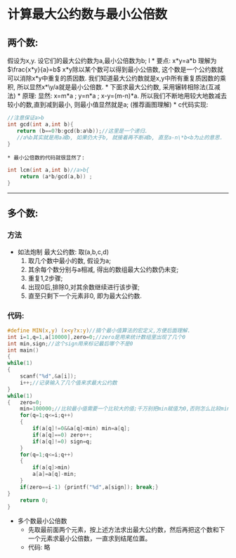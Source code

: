 # **计算最大公约数与最小公倍数**
## 两个数: 
假设为x,y. 设它们的最大公约数为a,最小公倍数为b;               l
    * 要点: x\*y=a\*b
        理解为 $\frac{x*y}{a}=b$ x\*y除以某个数可以得到最小公倍数, 这个数是一个公约数就可以消除x\*y中重复的质因数. 我们知道最大公约数就是x,y中所有重复质因数的乘积, 所以显然x*\y/a就是最小公倍数.
    * 下面求最大公约数, 采用辗转相除法(互减法)
        * 原理: 显然: x=m\*a ; y=n\*a ; x-y=(m-n)\*a.  所以我们不断地用较大地数减去较小的数,直到减到最小, 则最小值显然就是a; (推荐画图理解)
        * c代码实现:
 ```c
//注意保证a>b
 int gcd(int a,int b){
	return (b==0?b:gcd(b:a%b));//这里是一个递归.
	//a%b其实就是用a减b, 如果仍大于b, 就接着再不断减b, 直至a-n\*b<b为止的意思. 
 }
 ```
    * 最小公倍数的代码就很显然了:
```c 
int lcm(int a,int b)//a>b{
	return (a*b/gcd(a,b)) ; 
}
 ```
 
 ***
		
## 多个数:
### 方法
* 如法炮制 最大公约数: 取(a,b,c,d)
	1. 取几个数中最小的数, 假设为a;
	2. 其余每个数分别与a相减, 得出的数组最大公约数仍未变;
	3. 重复1,2步骤; 
	4. 出现0后,排除0,对其余数继续进行该步骤;
	5. 直至只剩下一个元素非0, 即为最大公约数.
###  代码:
```c
#define MIN(x,y) (x<y?x:y)//搞个最小值算法的宏定义,方便后面理解.
int i=1,q=1,a[10000],zero=0;//zero是用来统计数组里出现了几个0
int min,sign;//这个sign用来标记最后哪个不是0
int main()  
{
while(1)
{
	scanf("%d",&a[i]);
	i++;//记录输入了几个值来求最大公约数
} 
while(1)
{   zero=0;
	min=100000;//比较最小值需要一个比较大的值;千万别把min赋值为0,否则怎么比较min都是0,因为0小于任何正数.
	for(q=1;q<=i;q++)
	{
		if(a[q]!=0&&a[q]<min) min=a[q];
		if(a[q]==0) zero++;
		if(a[q]!=0) sign=q;
	}
	for(q=1;q<=i;q++)
	{  
		if(a[q]>min)
		a[a]=a[q]-min;
	}
	if(zero==i-1) {printf("%d",a[sign]); break;}
}
	return 0;
}
```
* 多个数最小公倍数
	* 先取最前面两个元素，按上述方法求出最大公约数，然后再把这个数和下一个元素求最小公倍数，一直求到结尾位置。
	* 代码: 略

































